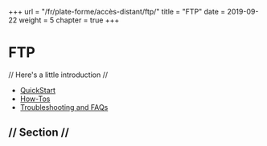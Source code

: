 +++
url = "/fr/plate-forme/accès-distant/ftp/"
title = "FTP"
date = 2019-09-22
weight = 5
chapter = true
+++

# FTP

// Here's a little introduction //

- [QuickStart]()
- [How-Tos]()
- [Troubleshooting and FAQs]()

## // Section //

